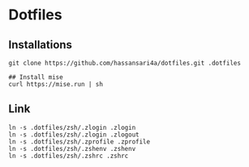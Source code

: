 # Dotfiles

## Installations

```
git clone https://github.com/hassansari4a/dotfiles.git .dotfiles

## Install mise
curl https://mise.run | sh
```

## Link

```
ln -s .dotfiles/zsh/.zlogin .zlogin
ln -s .dotfiles/zsh/.zlogin .zlogout
ln -s .dotfiles/zsh/.zprofile .zprofile
ln -s .dotfiles/zsh/.zshenv .zshenv
ln -s .dotfiles/zsh/.zshrc .zshrc
```
